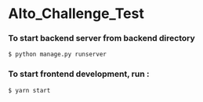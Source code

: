 # Alto_Challenge_Test

### To start backend server from backend directory

``` $ python manage.py runserver ```

### To start frontend development, run :

```$ yarn start ``` 


